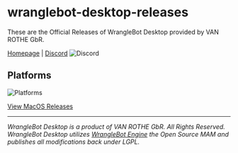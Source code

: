 # wranglebot-desktop-releases
These are the Official Releases of WrangleBot Desktop provided by VAN ROTHE GbR.

[Homepage](https://wranglebot.io/home) | [Discord](https://discord.gg/p3Rmhagvkm) ![Discord](https://img.shields.io/discord/1070819210265104434?logo=discord&logoColor=blue)


## Platforms

![Platforms](https://img.shields.io/badge/platforms-macos%20(x64%2C%20arm64)-blue)

[View MacOS Releases](https://github.com/AxelRothe/wranglebot-desktop-releases/releases)

---

_WrangleBot Desktop is a product of VAN ROTHE GbR. All Rights Reserved. WrangleBot Desktop utilizes [WrangleBot Engine](https://github.com/AxelRothe/wranglebot) the Open Source MAM and publishes all modifications back under LGPL._
